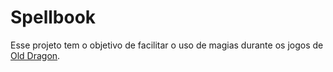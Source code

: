 # Spellbook

Esse projeto tem o objetivo de facilitar o uso de magias durante os jogos de [Old Dragon](http://redboxeditora.com.br/od/).
